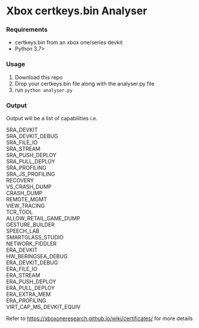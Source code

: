 # Xbox certkeys.bin Analyser

### Requirements
* certkeys.bin from an xbox one/series devkit
* Python 3.7>

### Usage
1. Download this repo
2. Drop your certkeys.bin file along with the analyser.py file
3. run ```python analyser.py```

### Output
Output will be a list of capabilities i.e. 

SRA_DEVKIT  
SRA_DEVKIT_DEBUG  
SRA_FILE_IO  
SRA_STREAM  
SRA_PUSH_DEPLOY  
SRA_PULL_DEPLOY  
SRA_PROFILING  
SRA_JS_PROFILING  
RECOVERY  
VS_CRASH_DUMP  
CRASH_DUMP  
REMOTE_MGMT  
VIEW_TRACING  
TCR_TOOL  
ALLOW_RETAIL_GAME_DUMP  
GESTURE_BUILDER  
SPEECH_LAB  
SMARTGLASS_STUDIO  
NETWORK_FIDDLER  
ERA_DEVKIT  
HW_BERINGSEA_DEBUG  
ERA_DEVKIT_DEBUG  
ERA_FILE_IO  
ERA_STREAM  
ERA_PUSH_DEPLOY  
ERA_PULL_DEPLOY  
ERA_EXTRA_MEM  
ERA_PROFILING  
VIRT_CAP_MS_DEVKIT_EQUIV  

Refer to https://xboxoneresearch.github.io/wiki/certificates/ for more details

